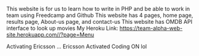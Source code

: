 This website is for us to learn how to write in PHP and be able to work in team using Freedcamp and Github
This website has 4 pages, home page, results page, About-us page, and contact-us
This website has OMDB API interface to look up movies 
My Heroku Link: https://team-alpha-web-site.herokuapp.com//?page=Menu

Activating Ericsson
...
Ericsson Activated
Coding ON
lol
